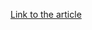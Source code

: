 [Link to the article](https://unit42.paloaltonetworks.com/yispecter-first-ios-malware-attacks-non-jailbroken-ios-devices-by-abusing-private-apis/)
